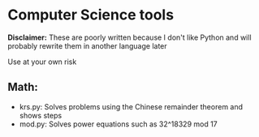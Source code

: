 # Computer Science tools

__Disclaimer:__
These are poorly written because I don't like Python and will probably rewrite them in another language later

Use at your own risk

## Math:
  - krs.py: Solves problems using the Chinese remainder theorem and shows steps
  - mod.py: Solves power equations such as 32^18329 mod 17




